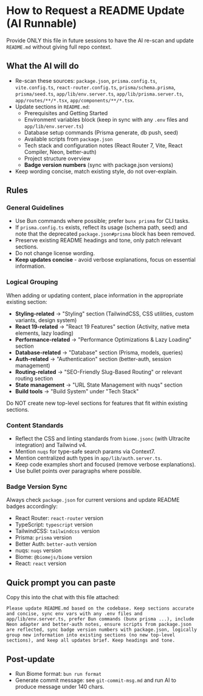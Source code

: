 # How to Request a README Update (AI Runnable)

Provide ONLY this file in future sessions to have the AI re-scan and update `README.md` without giving full repo context.

## What the AI will do

- Re-scan these sources: `package.json`, `prisma.config.ts`, `vite.config.ts`, `react-router.config.ts`, `prisma/schema.prisma`, `prisma/seed.ts`, `app/lib/env.server.ts`, `app/lib/prisma.server.ts`, `app/routes/**/*.tsx`, `app/components/**/*.tsx`.
- Update sections in `README.md`:
  - Prerequisites and Getting Started
  - Environment variables block (keep in sync with any `.env` files and `app/lib/env.server.ts`)
  - Database setup commands (Prisma generate, db push, seed)
  - Available scripts from `package.json`
  - Tech stack and configuration notes (React Router 7, Vite, React Compiler, Neon, better-auth)
  - Project structure overview
  - **Badge version numbers** (sync with package.json versions)
- Keep wording concise, match existing style, do not over-explain.

## Rules

### General Guidelines

- Use Bun commands where possible; prefer `bunx prisma` for CLI tasks.
- If `prisma.config.ts` exists, reflect its usage (schema path, seed) and note that the deprecated `package.json#prisma` block has been removed.
- Preserve existing README headings and tone, only patch relevant sections.
- Do not change license wording.
- **Keep updates concise** - avoid verbose explanations, focus on essential information.

### Logical Grouping

When adding or updating content, place information in the appropriate existing section:

- **Styling-related** → "Styling" section (TailwindCSS, CSS utilities, custom variants, design system)
- **React 19-related** → "React 19 Features" section (Activity, native meta elements, lazy loading)
- **Performance-related** → "Performance Optimizations & Lazy Loading" section
- **Database-related** → "Database" section (Prisma, models, queries)
- **Auth-related** → "Authentication" section (better-auth, session management)
- **Routing-related** → "SEO-Friendly Slug-Based Routing" or relevant routing section
- **State management** → "URL State Management with nuqs" section
- **Build tools** → "Build System" under "Tech Stack"

Do NOT create new top-level sections for features that fit within existing sections.

### Content Standards

- Reflect the CSS and linting standards from `biome.jsonc` (with Ultracite integration) and Tailwind v4.
- Mention `nuqs` for type-safe search params via Context7.
- Mention centralized auth types in `app/lib/auth.server.ts`.
- Keep code examples short and focused (remove verbose explanations).
- Use bullet points over paragraphs where possible.

### Badge Version Sync

Always check `package.json` for current versions and update README badges accordingly:

- React Router: `react-router` version
- TypeScript: `typescript` version
- TailwindCSS: `tailwindcss` version
- Prisma: `prisma` version
- Better Auth: `better-auth` version
- nuqs: `nuqs` version
- Biome: `@biomejs/biome` version
- React: `react` version

## Quick prompt you can paste

Copy this into the chat with this file attached:

```
Please update README.md based on the codebase. Keep sections accurate and concise, sync env vars with any .env files and app/lib/env.server.ts, prefer Bun commands (bunx prisma ...), include Neon adapter and better-auth notes, ensure scripts from package.json are reflected, sync badge version numbers with package.json, logically group new information into existing sections (no new top-level sections), and keep all updates brief. Keep headings and tone.
```

## Post-update

- Run Biome format: `bun run format`
- Generate commit message: see `git-commit-msg.md` and run AI to produce message under 140 chars.
